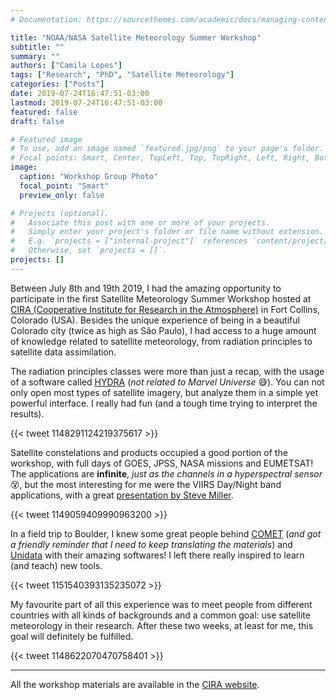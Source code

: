 ```yaml
---
# Documentation: https://sourcethemes.com/academic/docs/managing-content/

title: "NOAA/NASA Satellite Meteorology Summer Workshop"
subtitle: ""
summary: ""
authors: ["Camila Lopes"]
tags: ["Research", "PhD", "Satellite Meteorology"]
categories: ["Posts"]
date: 2019-07-24T16:47:51-03:00
lastmod: 2019-07-24T16:47:51-03:00
featured: false
draft: false

# Featured image
# To use, add an image named `featured.jpg/png` to your page's folder.
# Focal points: Smart, Center, TopLeft, Top, TopRight, Left, Right, BottomLeft, Bottom, BottomRight.
image:
  caption: "Workshop Group Photo"
  focal_point: "Smart"
  preview_only: false

# Projects (optional).
#   Associate this post with one or more of your projects.
#   Simply enter your project's folder or file name without extension.
#   E.g. `projects = ["internal-project"]` references `content/project/deep-learning/index.md`.
#   Otherwise, set `projects = []`.
projects: []
---
```


Between July 8th and 19th 2019, I had the amazing opportunity to participate in the first Satellite Meteorology Summer Workshop hosted at [CIRA (Cooperative Institute for Research in the Atmosphere)](https://www.cira.colostate.edu/) in Fort Collins, Colorado (USA). Besides the unique experience of being in a beautiful Colorado city (twice as high as São Paulo), I had access to a huge amount of knowledge related to satellite meteorology, from radiation principles to satellite data assimilation.

The radiation principles classes were more than just a recap, with the usage of a software called [HYDRA](https://cimss.ssec.wisc.edu/cspp/npp_hydra2_v2.0.shtml) (*not related to Marvel Universe* :sweat_smile:). You can not only open most types of satellite imagery, but analyze them in a simple yet powerful interface. I really had fun (and a tough time trying to interpret the results).

{{< tweet 1148291124219375617 >}}

Satellite constelations and products occupied a good portion of the workshop, with full days of GOES, JPSS, NASA missions and EUMETSAT! The applications are **infinite**, *just as the channels in a hyperspectral sensor* :dizzy_face:, but the most interesting for me were the VIIRS Day/Night band applications, with a great [presentation by Steve Miller](http://rammb.cira.colostate.edu/training/visit/links_and_tutorials/Miller_SatSummerWkshp_JPSS_DNB.pptx).

{{< tweet 1149059409990963200 >}}

In a field trip to Boulder, I knew some great people behind [COMET](https://www.meted.ucar.edu/index.php) (*and got a friendly reminder that I need to keep translating the materials*) and [Unidata](https://www.unidata.ucar.edu/) with their amazing softwares! I left there really inspired to learn (and teach) new tools.

{{< tweet 1151540393135235072 >}}

My favourite part of all this experience was to meet people from different countries with all kinds of backgrounds and a common goal: use satellite meteorology in their research. After these two weeks, at least for me, this goal will definitely be fulfilled.

{{< tweet 1148622070470758401 >}}

---

All the workshop materials are available in the [CIRA website](https://www.cira.colostate.edu/conferences/satellite-meteorology-summer-workshop/).

